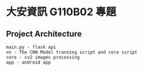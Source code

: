 # 大安資訊 G110B02 專題

## Project Architecture

```
main.py - flask api
nn - The CNN Model tranning script and core script
core - cv2 images processing
app - android app
```